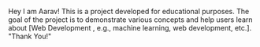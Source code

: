 Hey I am Aarav!
This is a project developed for educational purposes.
The goal of the project is to demonstrate various concepts and help users learn about 
[Web Development , e.g., machine learning, web development, etc.].
"Thank You!"
